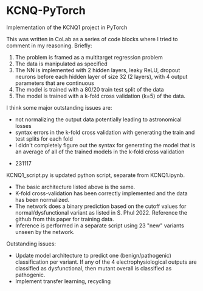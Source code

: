 # KCNQ-PyTorch
Implementation of the KCNQ1 project in PyTorch


This was written in CoLab as a series of code blocks where I tried to comment in my reasoning. Briefly:
1. The problem is framed as a multitarget regression problem
2. The data is manipulated as specified
3. The NN is implemented with 2 hidden layers, leaky ReLU, dropout neurons before each hidden layer of size 32 (2 layers), with 4 output parameters that are continuous
4. The model is trained with a 80/20 train test split of the data
5. The model is trained with a k-fold cross validation (k=5) of the data.

I think some major outstanding issues are:
  - not normalizing the output data potentially leading to astronomical losses
  - syntax errors in the k-fold cross validation with generating the train and test splits for each fold
  - I didn't completely figure out the syntax for generating the model that is an average of all of the trained models in the k-fold cross validation

* 231117

KCNQ1_script.py is updated python script, separate from KCNQ1.ipynb. 

- The basic architecture listed above is the same. 
- K-fold cross-validation has been correctly implemented and the data has been normalized. 
- The network does a binary prediction based on the cutoff values for normal/dysfunctional variant as listed in S. Phul 2022. Reference the github from this paper for training data. 
- Inference is performed in a separate script using 23 "new" variants unseen by the network. 

Outstanding issues: 

- Update model architecture to predict one (benign/pathogenic) classification per variant. If any of the 4 electrophysiological outputs are classified as dysfunctional, then mutant overall is classified as pathogenic. 
- Implement transfer learning, recycling 